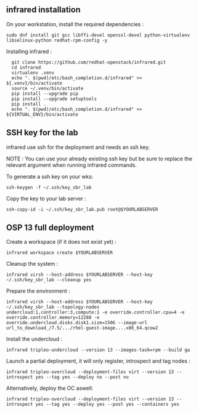 ## infrared installation

On your workstation, install the required dependencies :

```shell
sudo dnf install git gcc libffi-devel openssl-devel python-virtualenv libselinux-python redhat-rpm-config -y
```
Installing infrared :

```shell
  git clone https://github.com/redhat-openstack/infrared.git
  cd infrared
  virtualenv .venv
  echo ". $(pwd)/etc/bash_completion.d/infrared" >> ${.venv}/bin/activate
  source ~/.venv/bin/activate
  pip install --upgrade pip
  pip install --upgrade setuptools
  pip install .
  echo ". $(pwd)/etc/bash_completion.d/infrared" >> ${VIRTUAL_ENV}/bin/activate
```

## SSH key for the lab

infrared use ssh for the deployment and needs an ssh key.

NOTE : You can use your already existing ssh key but be sure to replace the relevant argument when running infrared commands.

To generate a ssh key on your wks:

```shell
ssh-keygen -f ~/.ssh/key_sbr_lab
```

Copy the key to your lab server :

```shell
ssh-copy-id -i ~/.ssh/key_sbr_lab.pub root@$YOURLABSERVER
```

## OSP 13 full deployment

Create a workspace (if it does not exist yet) :

```shell
infrared workspace create $YOURLABSERVER
```

Cleanup the system :

```shell
infrared virsh --host-address $YOURLABSERVER --host-key ~/.ssh/key_sbr_lab --cleanup yes
```

Prepare the environment :

```shell
infrared virsh --host-address $YOURLABSERVER --host-key ~/.ssh/key_sbr_lab --topology-nodes undercloud:1,controller:3,compute:1 -e override.controller.cpu=4 -e override.controller.memory=12288 -e override.undercloud.disks.disk1.size=150G --image-url url_to_download_/7.5/.../rhel-guest-image....x86_64.qcow2
```

Install the undercloud :

```shell
infrared tripleo-undercloud --version 13 --images-task=rpm --build ga
```

Launch a partial deployment, it will only register, introspect and tag nodes :

```shell
infrared tripleo-overcloud --deployment-files virt --version 13 --introspect yes --tag yes --deploy no --post no
```

Alternatively, deploy the OC aswell:

```shell
infrared tripleo-overcloud --deployment-files virt --version 13 --introspect yes --tag yes --deploy yes --post yes --containers yes
```
